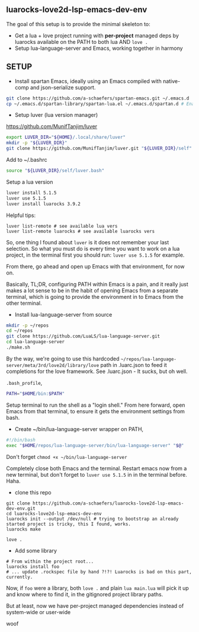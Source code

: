 ## luarocks-love2d-lsp-emacs-dev-env

The goal of this setup is to provide the minimal skeleton to:

- Get a lua + love project running with **per-project** managed deps by luarocks available on the PATH to both lua AND `love .`
- Setup lua-language-server and Emacs,  working together in harmony

## SETUP

- Install spartan Emacs, ideally using an Emacs compiled with native-comp and json-serialize support.

```bash
git clone https://github.com/a-schaefers/spartan-emacs.git ~/.emacs.d
cp ~/.emacs.d/spartan-library/spartan-lua.el ~/.emacs.d/spartan.d # Enable the spartan-lua.el library.
```

- Setup luver (lua version manager)

https://github.com/MunifTanjim/luver

```bash
export LUVER_DIR="${HOME}/.local/share/luver"
mkdir -p "${LUVER_DIR}"
git clone https://github.com/MunifTanjim/luver.git "${LUVER_DIR}/self"
```

Add to ~/.bashrc

```bash
source "${LUVER_DIR}/self/luver.bash"
```

Setup a lua version

```bash
luver install 5.1.5
luver use 5.1.5
luver install luarocks 3.9.2
```

Helpful tips:

```
luver list-remote # see available lua vers
luver list-remote luarocks # see available luarocks vers
```

So, one thing I found about `luver` is it does not remember your last selection. So what you must do is
every time you want to work on a lua project, in the terminal first you should run: `luver use 5.1.5` for example.

From there, go ahead and open up Emacs with that environment, for now on.

Basically, TL;DR, configuring PATH within Emacs is a pain, and it really just makes a lot sense to be in the habit of opening
Emacs from a separate terminal, which is going to provide the environment in to Emacs from the other terminal.

- Install lua-language-server from source



```bash
mkdir -p ~/repos
cd ~/repos
git clone https://github.com/LuaLS/lua-language-server.git
cd lua-language-server
./make.sh
```

By the way, we're going to use this hardcoded `~/repos/lua-language-server/meta/3rd/love2d/library/love` path in .luarc.json to feed it completions for the love framework. See .luarc.json - It sucks, but oh well.

`.bash_profile`,

```bash
PATH="$HOME/bin:$PATH"
```

Setup terminal to run the shell as a "login shell." From here forward, open Emacs from that terminal, to ensure it gets the environment settings from bash.

- Create ~/bin/lua-language-server wrapper on PATH,

```bash
#!/bin/bash
exec "$HOME/repos/lua-language-server/bin/lua-language-server" "$@"
```

Don't forget `chmod +x ~/bin/lua-language-server`

Completely close both Emacs and the terminal. Restart emacs now from a new terminal, but don't forget to `luver use 5.1.5` in in the terminal before. Haha.

- clone this repo

```
git clone https://github.com/a-schaefers/luarocks-love2d-lsp-emacs-dev-env.git
cd luarocks-love2d-lsp-emacs-dev-env
luarocks init --output /dev/null # trying to bootstrap an already started project is tricky, this I found, works.
luarocks make

love .
```

- Add some library

```
# From within the project root...
luarocks install foo
# ... update .rockspec file by hand ?!?! Luarocks is bad on this part, currently.
```

Now, if `foo` were a library, both `love .` and plain `lua main.lua` will pick it up and know where to find it, in the gitignored project library paths.

But at least, now we have per-project managed dependencies instead of system-wide or user-wide

woof
